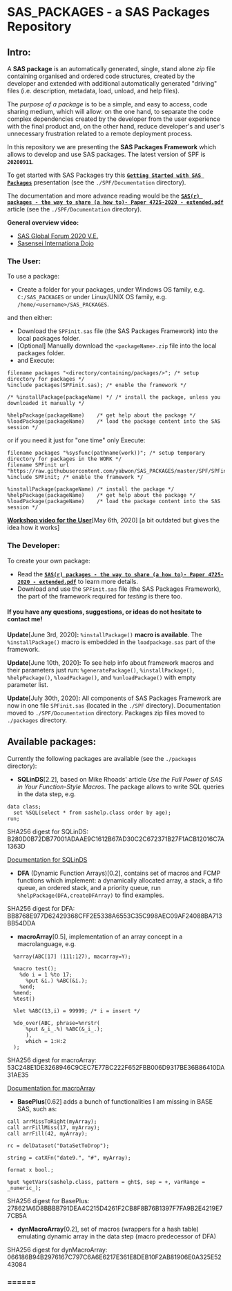 # SAS_PACKAGES - a SAS Packages Repository

## Intro:

A **SAS package** is an automatically generated, single, stand alone *zip* file containing organised and ordered code structures, created by the developer and extended with additional automatically generated "driving" files (i.e. description, metadata, load, unload, and help files). 

The *purpose of a package* is to be a simple, and easy to access, code sharing medium, which will allow: on the one hand, to separate the code complex dependencies created by the developer from the user experience with the final product and, on the other hand, reduce developer's and user's unnecessary frustration related to a remote deployment process.

In this repository we are presenting the **SAS Packages Framework** which allows to develop and use SAS packages. The latest version of SPF is **`20200911`**.  

To get started with SAS Packages try this [**`Getting Started with SAS Packages`**](https://github.com/yabwon/SAS_PACKAGES/blob/master/SPF/Documentation/Getting_Started_with_SAS_Packages.pdf "Getting Started with SAS Packages") presentation (see the `./SPF/Documentation` directory).

The documentation and more advance reading would be the [**`SAS(r) packages - the way to share (a how to)- Paper 4725-2020 - extended.pdf`**](https://github.com/yabwon/SAS_PACKAGES/blob/master/SPF/Documentation/SAS(r)%20packages%20-%20the%20way%20to%20share%20(a%20how%20to)-%20Paper%204725-2020%20-%20extended.pdf "SAS packages - the way to share") article (see the `./SPF/Documentation` directory).

**General overview video:**
  - [SAS Global Forum 2020 V.E.](https://www.youtube.com/watch?v=qCkb-bx0Dv8&t=0s "SGF2020")
  - [Sasensei Internationa Dojo](https://www.youtube.com/watch?v=BFhdUBQgjYQ&t=0s "SID no. 1")

### The User:
To use a package:
- Create a folder for your packages, under Windows OS family, e.g. `C:/SAS_PACKAGES` or under Linux/UNIX OS family, e.g. `/home/<username>/SAS_PACKAGES`.

and then either:

- Download the `SPFinit.sas` file (the SAS Packages Framework) into the local packages folder.
- \[Optional\] Manually download the `<packageName>.zip` file into the local packages folder.
- and Execute:
```
filename packages "<directory/containing/packages/>"; /* setup directory for packages */
%include packages(SPFinit.sas); /* enable the framework */

/* %installPackage(packageName) */ /* install the package, unless you downloaded it manually */

%helpPackage(packageName)    /* get help about the package */
%loadPackage(packageName)    /* load the package content into the SAS session */
```

or if you need it just for "one time" only Execute: 

```
filename packages "%sysfunc(pathname(work))"; /* setup temporary directory for packages in the WORK */
filename SPFinit url "https://raw.githubusercontent.com/yabwon/SAS_PACKAGES/master/SPF/SPFinit.sas";
%include SPFinit; /* enable the framework */

%installPackage(packageName) /* install the package */
%helpPackage(packageName)    /* get help about the package */
%loadPackage(packageName)    /* load the package content into the SAS session */
```

 [**Workshop video for the User**](https://youtu.be/qX_-HJ76g8Y)\[May 6th, 2020\] [a bit outdated but gives the idea how it works]
 
### The Developer:
To create your own package:
- Read the [**`SAS(r) packages - the way to share (a how to)- Paper 4725-2020 - extended.pdf`**](https://github.com/yabwon/SAS_PACKAGES/blob/master/SPF/Documentation/SAS(r)%20packages%20-%20the%20way%20to%20share%20(a%20how%20to)-%20Paper%204725-2020%20-%20extended.pdf "SAS packages - the way to share") to learn more details.
- Download and use the `SPFinit.sas` file (the SAS Packages Framework), the part of the framework required for *testing* is there too.

#### If you have any questions, suggestions, or ideas do not hesitate to contact me!

 **Update**\[June 3rd, 2020\]**:** `%installPackage()` **macro is available**. The `%installPackage()` macro is embedded in the `loadpackage.sas` part of the framework.
 
  **Update**\[June 10th, 2020\]**:** To see help info about framework macros and their parameters just run: `%generatePackage()`, `%installPackage()`, `%helpPackage()`, `%loadPackage()`, and `%unloadPackage()` with empty parameter list.
  
  **Update**\[July 30th, 2020\]**:** All components of SAS Packages Framework are now in one file `SPFinit.sas` (located in the `./SPF` directory). Documentation moved to `./SPF/Documentation` directory. Packages zip files moved to `./packages` directory.

## Available packages:
Currently the following packages are available (see the `./packages` directory):

- **SQLinDS**\[2.2\], based on Mike Rhoads' article *Use the Full Power of SAS in Your Function-Style Macros*. The package allows to write SQL queries in the data step, e.g.
```
data class;
  set %SQL(select * from sashelp.class order by age);
run;
```
SHA256 digest for SQLinDS: B280D0B72DB77001ADAAE9C1612B67AD30C2C672371B27F1ACB12016C7A1363D

[Documentation for SQLinDS](https://github.com/yabwon/SAS_PACKAGES/blob/master/packages/sqlinds.md "Documentation for SQLinDS")

- **DFA** (Dynamic Function Arrays)\[0.2\], contains set of macros and FCMP functions which implement: a dynamically allocated array, a stack, a fifo queue, an ordered stack, and a priority queue, run `%helpPackage(DFA,createDFArray)` to find examples.

SHA256 digest for DFA: BB8768E977D62429368CFF2E5338A6553C35C998AEC09AF24088BA713BB54DDA


- **macroArray**\[0.5\], implementation of an array concept in a macrolanguage, e.g. 
```
  %array(ABC[17] (111:127), macarray=Y); 
  
  %macro test();
    %do i = 1 %to 17; 
      %put &i.) %ABC(&i.); 
    %end;
  %mend;
  %test() 
  
  %let %ABC(13,i) = 99999; /* i = insert */

  %do_over(ABC, phrase=%nrstr( 
      %put &_i_.%) %ABC(&_i_.); 
      ),
      which = 1:H:2
  );
```
SHA256 digest for macroArray: 53C248E1DE3268946C9CEC7E77BC222F652FBB006D9317BE36B86410DA31AE35

[Documentation for macroArray](https://github.com/yabwon/SAS_PACKAGES/blob/master/packages/macroarray.md "Documentation for macroArray")


- **BasePlus**\[0.62\] adds a bunch of functionalities I am missing in BASE SAS, such as:
```
call arrMissToRight(myArray); 
call arrFillMiss(17, myArray); 
call arrFill(42, myArray); 

rc = delDataset("DataSetToDrop"); 

string = catXFn("date9.", "#", myArray);

format x bool.;

%put %getVars(sashelp.class, pattern = ght$, sep = +, varRange = _numeric_);
```
SHA256 digest for BasePlus: 278621A6D8BBBB791DEA4C215D4261F2CB8F8B76B1397F7FA9B2E4219E77CB5A


- **dynMacroArray**\[0.2\], set of macros (wrappers for a hash table) emulating dynamic array in the data step (macro predecessor of DFA)

SHA256 digest for dynMacroArray: 066186B94B2976167C797C6A6E6217E361E8DEB10F2AB81906E0A325E5243084


### ======
